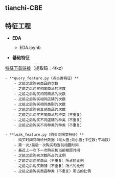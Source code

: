 ## tianchi-CBE

## 特征工程

- **EDA**
	- EDA.ipynb

- **基础特征**

[特征下载链接](https://pan.baidu.com/s/1dnVy2BmcEWLei_G7_A0PZw)（提取码：4tkz）

	- **query_feature.py（点击类特征）**
      	- 之前之后购买商品的次数
      	- 之前之后购买相同商品的次数
      	- 之前之后购买相同商品的次数
      	- 之前之后购买相同店铺的次数
      	- 之前之后购买相同类别的次数
      	- 之前之后购买其他商品的次数　
      	- 之前之后购买不同商品的种类（不重复）
      	- 之前之后购买不同店铺的种类（不重复）
      	- 之前之后购买不同种类的种类（不重复）
	
	- **leak_feature.py（购买间隔类特征）**
        - 购买时间间隔统计数据（最大值;最小值;中位数;平均数）
        - 第一次/最后一次购买和当前相距时间
        - 最近上一次下一次购买和当前相距时间
        - 之前之后购买次数所占的比例
        - 之前之后购买商品（不重复）所占的比例
        - 之前之后购买商铺（不重复）所占的比例
        - 之前之后购买商品种类（不重复）所占的比例
      
